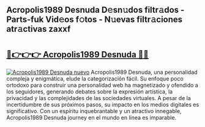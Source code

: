 ## Acropolis1989 Desnuda D𝚎sn𝚞dos filtr𝚊dos - Parts-fuk Vid𝚎os f𝚘tos - N𝚞evas filtr𝚊ciones atr𝚊ctivas zaxxf

# <h2><a href="http://mb0ggc1.tromn.icu/?c=Acropolis1989+Desnuda">🔗👉👉👉 Acropolis1989 Desnuda 🔗🔗</a></h2>

[![Acropolis1989 Desnuda nuevo](https://i.imgur.com/pEAQMta.gif)](http://mb0ggc1.tromn.icu/?c=Acropolis1989+Desnuda)
Acropolis1989 Desnuda, una personalidad compleja y enigmática, elude la categorización fácil. Su enfoque poco ortodoxo para construir una personalidad web ha magnetizado y ofendido a los seguidores, generando debates sobre la expresión artística, la privacidad y las complejidades de las sociedades virtuales. A pesar de la incertidumbre de sus próximos pasos, su impacto en los medios digitales es significativo. Con un espíritu inquebrantable y un atractivo innegable, Acropolis1989 Desnuda journey en el mundo en línea es imparable.

